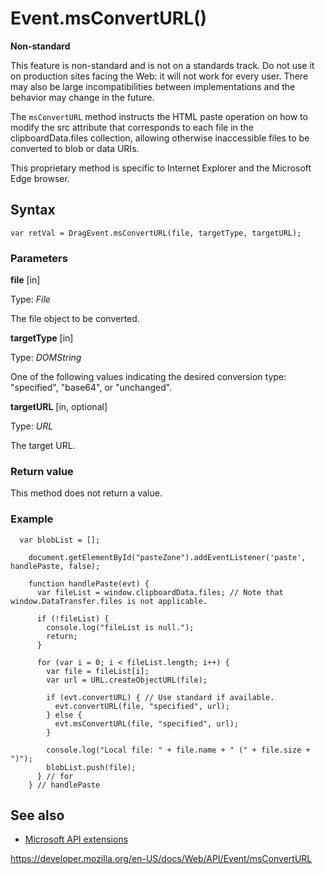 # Event.msConvertURL()

**Non-standard**

This feature is non-standard and is not on a standards track. Do not use it on production sites facing the Web: it will not work for every user. There may also be large incompatibilities between implementations and the behavior may change in the future.

The `msConvertURL` method instructs the HTML paste operation on how to modify the src attribute that corresponds to each file in the clipboardData.files collection, allowing otherwise inaccessible files to be converted to blob or data URIs.

This proprietary method is specific to Internet Explorer and the Microsoft Edge browser.

## Syntax

    var retVal = DragEvent.msConvertURL(file, targetType, targetURL);

### Parameters

**file** \[in\]

Type: _File_

The file object to be converted.

**targetType** \[in\]

Type: _DOMString_

One of the following values indicating the desired conversion type: "specified", "base64", or "unchanged".

**targetURL** \[in, optional\]

Type: _URL_

The target URL.

### Return value

This method does not return a value.

### Example

      var blobList = [];

        document.getElementById("pasteZone").addEventListener('paste', handlePaste, false);

        function handlePaste(evt) {
          var fileList = window.clipboardData.files; // Note that window.DataTransfer.files is not applicable.

          if (!fileList) {
            console.log("fileList is null.");
            return;
          }

          for (var i = 0; i < fileList.length; i++) {
            var file = fileList[i];
            var url = URL.createObjectURL(file);

            if (evt.convertURL) { // Use standard if available.
              evt.convertURL(file, "specified", url);
            } else {
              evt.msConvertURL(file, "specified", url);
            }

            console.log("Local file: " + file.name + " (" + file.size + ")");
            blobList.push(file);
          } // for
        } // handlePaste

## See also

- [Microsoft API extensions](../microsoft_extensions)

<a href="https://developer.mozilla.org/en-US/docs/Web/API/Event/msConvertURL" class="_attribution-link">https://developer.mozilla.org/en-US/docs/Web/API/Event/msConvertURL</a>
